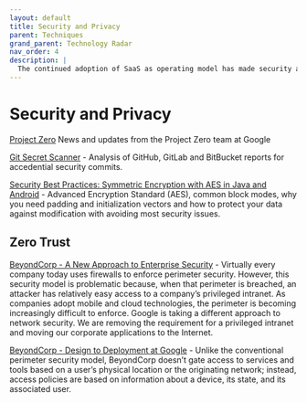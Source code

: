 ```yaml
---
layout: default
title: Security and Privacy
parent: Techniques
grand_parent: Technology Radar
nav_order: 4
description: |
  The continued adoption of SaaS as operating model has made security and privacy a must-have techniques during the development.
---
```


# Security and Privacy

[Project Zero](https://googleprojectzero.blogspot.com) News and updates from the Project Zero team at Google

[Git Secret Scanner](https://shhgit.darkport.co.uk) - Analysis of GitHub, GitLab and BitBucket reports for accedential security commits.

[Security Best Practices: Symmetric Encryption with AES in Java and Android](https://proandroiddev.com/security-best-practices-symmetric-encryption-with-aes-in-java-7616beaaade9) - Advanced Encryption Standard (AES), common block modes, why you need padding and initialization vectors and how to protect your data against modification with avoiding most security issues. 

## Zero Trust

[BeyondCorp - A New Approach to Enterprise Security](https://storage.googleapis.com/pub-tools-public-publication-data/pdf/43231.pdf) - Virtually every company today uses firewalls to enforce perimeter security. However, this security model is problematic because, when that perimeter is breached, an attacker has relatively easy access to a company’s privileged intranet. As companies adopt mobile and cloud technologies, the perimeter is becoming increasingly difficult to enforce. Google is taking a different approach to network security. We are removing the requirement for a privileged intranet and moving our corporate applications to the Internet.

[BeyondCorp - Design to Deployment at Google](https://storage.googleapis.com/pub-tools-public-publication-data/pdf/44860.pdf) - Unlike the conventional perimeter security model, BeyondCorp doesn’t gate access to services and tools based on a user’s physical location or the originating network; instead, access policies are based on information about a device, its state, and its associated user.

